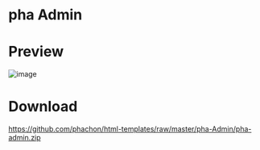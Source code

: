 # pha Admin

# Preview
![image](https://github.com/phachon/html-templates/blob/master/pha-Admin/pha.png)

# Download
https://github.com/phachon/html-templates/raw/master/pha-Admin/pha-admin.zip
